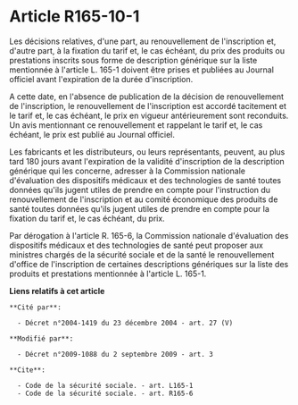 # Article R165-10-1

Les décisions relatives, d'une part, au renouvellement de l'inscription et, d'autre part, à la fixation du tarif et, le cas
échéant, du prix des produits ou prestations inscrits sous forme de description générique sur la liste mentionnée à l'article
L. 165-1 doivent être prises et publiées au Journal officiel avant l'expiration de la durée d'inscription.

A cette date, en l'absence de publication de la décision de renouvellement de l'inscription, le renouvellement de
l'inscription est accordé tacitement et le tarif et, le cas échéant, le prix en vigueur antérieurement sont reconduits. Un
avis mentionnant ce renouvellement et rappelant le tarif et, le cas échéant, le prix est publié au Journal officiel. 

Les fabricants et les distributeurs, ou leurs représentants, peuvent, au plus tard 180 jours avant l'expiration de la
validité d'inscription de la description générique qui les concerne, adresser à la Commission nationale d'évaluation des
dispositifs médicaux et des technologies de santé toutes données qu'ils jugent utiles de prendre en compte pour l'instruction
du renouvellement de l'inscription et au comité économique des produits de santé toutes données qu'ils jugent utiles de
prendre en compte pour la fixation du tarif et, le cas échéant, du prix. 

Par dérogation à l'article R. 165-6, la Commission nationale d'évaluation des dispositifs médicaux et des technologies de
santé peut proposer aux ministres chargés de la sécurité sociale et de la santé le renouvellement d'office de l'inscription
de certaines descriptions génériques sur la liste des produits et prestations mentionnée à l'article L. 165-1.

**Liens relatifs à cet article**

	**Cité par**:

	  - Décret n°2004-1419 du 23 décembre 2004 - art. 27 (V)

	**Modifié par**:

	  - Décret n°2009-1088 du 2 septembre 2009 - art. 3

	**Cite**:

	  - Code de la sécurité sociale. - art. L165-1
	  - Code de la sécurité sociale. - art. R165-6

